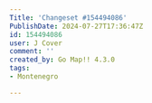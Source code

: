 ```yaml
---
Title: 'Changeset #154494086'
PublishDate: 2024-07-27T17:36:47Z
id: 154494086
user: J Cover
comment: ''
created_by: Go Map!! 4.3.0
tags:
- Montenegro

---
```

